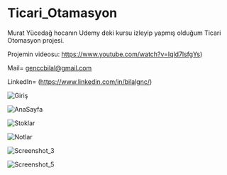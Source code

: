 # Ticari_Otamasyon

Murat Yücedağ hocanın Udemy deki kursu izleyip yapmış olduğum Ticari Otomasyon projesi.

Projemin videosu: https://www.youtube.com/watch?v=Iqld7lsfgYs)

Mail= genccbilal@gmail.com

LinkedIn= (https://www.linkedin.com/in/bilalgnc/)


![Giriş](https://user-images.githubusercontent.com/96884922/194082529-7b03d157-f886-47d1-b3dc-079cc8f544e9.png)

![AnaSayfa](https://user-images.githubusercontent.com/96884922/194082552-de5a238d-2a63-4ac3-8728-cdee2c85f85d.png)

![Stoklar](https://user-images.githubusercontent.com/96884922/194082576-c744b45a-9587-409c-8160-06e9a9c06bd3.png)

![Notlar](https://user-images.githubusercontent.com/96884922/194082608-c89b4d5a-a75b-4ed5-8884-3da499c008dd.png)

![Screenshot_3](https://user-images.githubusercontent.com/96884922/194082633-8eac6fae-741b-4ce3-aa54-d8accd1fbba4.png)

![Screenshot_5](https://user-images.githubusercontent.com/96884922/194082667-3146e014-d237-4a5e-bbc8-eaf7b1bb804f.png)
